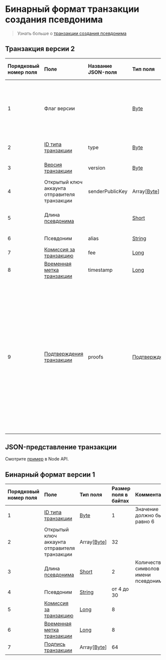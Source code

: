 # Бинарный формат транзакции создания псевдонима

> Узнать больше о [транзакции создания псевдонима](/ru/blockchain/transaction-type/alias-transaction)

## Транзакция версии 2

| Порядковый номер поля | Поле | Название JSON-поля | Тип поля | Размер поля в байтах | Комментарий |
| :--- | :--- | :--- | :--- | :--- | :--- |
| 1 | Флаг версии |  | [Byte](/ru/blockchain/blockchain/blockchain-data-types) | 1 | Указывает, что [версия транзакции](/ru/blockchain/transaction/transaction-version) является второй или выше.<br>Значение должно быть равно 0 |
| 2 | [ID типа транзакции](/ru/blockchain/transaction-type) | type | [Byte](/ru/blockchain/blockchain/blockchain-data-types)  | 1 | Значение должно быть равно 10 |
| 3 | [Версия транзакции](/ru/blockchain/transaction/transaction-version) | version | [Byte](/ru/blockchain/blockchain/blockchain-data-types) | 1 | Значение должно быть равно 2 |
| 4 | Открытый ключ аккаунта отправителя транзакции | senderPublicKey | Array[[Byte](/ru/blockchain/blockchain/blockchain-data-types)] | 32 |  |
| 5 | Длина [псевдонима](/ru/blockchain/account/alias) | | [Short](/ru/blockchain/blockchain/blockchain-data-types) | 2 | Количество символов в имени псевдонима |
| 6 | Псевдоним | alias | [String](/ru/blockchain/blockchain/blockchain-data-types) | от 4 до 30 |  |
| 7 | [Комиссия за транзакцию](/ru/blockchain/transaction/transaction-fee) | fee | [Long](/ru/blockchain/blockchain/blockchain-data-types) | 8 |  |
| 8 | [Временная метка транзакции](/ru/blockchain/transaction/transaction-timestamp) | timestamp | [Long](/ru/blockchain/blockchain/blockchain-data-types) | 8 |  |
| 9 | [Подтверждения транзакции](/ru/blockchain/transaction/transaction-proof) | proofs | [Подтверждения](/ru/blockchain/transaction/transaction-proof) | `S` | Если массив пустой, то `S` = 3. <br> Если массив не пустой, то `S`   = 3 + 2 × `N` + (`P`<sub>1</sub> + `P`<sub>2</sub> + ... + `P`<sub>n</sub>), <br>где <br>`N` — количество подтверждений в массиве,<br> `P`<sub>n</sub> — размер `N`-го подтверждения в байтах. <br> Максимальное количество подтверждений в массиве — 8. Максимальный размер каждого подтверждения — 64 байта |

## JSON-представление транзакции

Смотрите [пример](https://nodes.wavesplatform.com/transactions/info/5CZV9RouJs7uaRkZY741WDy9zV69npX1FTZqxo5fsryL) в Node API.

## Бинарный формат версии 1

| Порядковый номер поля | Поле | Тип поля | Размер поля в байтах | Комментарий |
| :--- | :--- | :--- | :--- | :--- |
| 1 | [ID типа транзакции](/ru/blockchain/transaction-type) | [Byte](/ru/blockchain/blockchain/blockchain-data-types)  | 1 | Значение должно быть равно 6 |
| 2 | Открытый ключ аккаунта отправителя транзакции | Array[[Byte](/ru/blockchain/blockchain/blockchain-data-types)] | 32 |  |
| 3 | Длина [псевдонима](/ru/blockchain/account/alias) | [Short](/ru/blockchain/blockchain/blockchain-data-types) | 2 | Количество символов в имени псевдонима |
| 4 | Псевдоним | [String](/ru/blockchain/blockchain/blockchain-data-types) | от 4 до 30 |  |
| 5 | [Комиссия за транзакцию](/ru/blockchain/transaction/transaction-fee) | [Long](/ru/blockchain/blockchain/blockchain-data-types) | 8 |  |
| 6 | [Временная метка транзакции](/ru/blockchain/transaction/transaction-timestamp) | [Long](/ru/blockchain/blockchain/blockchain-data-types) | 8 |  |
| 7 | [Подпись транзакции](/ru/blockchain/transaction/transaction-signature) | Array[[Byte](/ru/blockchain/blockchain/blockchain-data-types)] | 64 |  |  |
